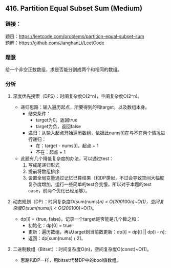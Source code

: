 ## 416. Partition Equal Subset Sum (Medium)

### **链接**：
题目：https://leetcode.com/problems/partition-equal-subset-sum  
题解：https://github.com/JianghanLi/LeetCode

### **题意**
给一个非空正数数组，求是否能分割成两个和相同的数组。


### **分析**  
1. 深度优先搜索（DFS）：时间复杂度O(2^n)，空间复杂度O(2^n)。
	- 递归思路：输入遍历起点，所要得到的和target，以及数组本身。
		- 结束条件：
			- target为0，返回true
			- target为负，返回false
		- 递归：从输入起点开始遍历数组，依据此nums[i]在与不在两个情况进行递归：
			- 在：target - nums[i]，起点 + 1
			- 不在：起点 + 1
	- 此题有几个降低复杂度的办法，可以通过test：
		1. 写成尾递归形式
		2. 提前将数组排序
		3. 设置全局变量通过记忆已算结果（和DP类似，不过会导致空间大幅度复杂度增加，运行一些简单的test会变慢，所以对于本题的test case，前两个优化已经足够）。
	
3. 动态规划（DP）：时间复杂度O(sum(nums)*n) < O(200*100*n)~O(1)，空间复杂度O(sum(nums)) < O(200*100)~O(1)。
	- dp[i] = {true, false}，记录一个target是否能是几个数之和：
		- 初始化：dp[0] = true
		- 更新：遍历数组，再从target到当前数更新：dp[i] = dp[i] || dp[i - n];
		- 返回：dp[sum(nums) / 2]。

4. 二进制数组（Bitset）：时间复杂度O(n)，空间复杂度O(const)~O(1)。
	- 思路和DP一样，用bitset代替DP中的bool值数组。